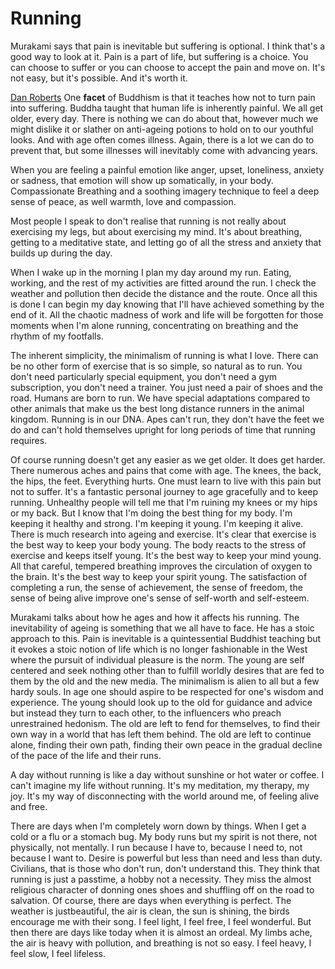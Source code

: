 # Running

Murakami says that pain is inevitable but suffering is optional. I think that's a good way to look at it. Pain is a part of life, but suffering is a choice. You can choose to suffer or you can choose to accept the pain and move on. It's not easy, but it's possible. And it's worth it.


[Dan Roberts](https://www.danroberts.com/blog/the-buddha-taught-us-how-to-avoid-turning-pain-into-suffering)
One **facet** of Buddhism is that it teaches how not to turn pain into suffering. Buddha taught that human life is inherently painful. We all get older, every day. There is nothing we can do about that, however much we might dislike it or slather on anti-ageing potions to hold on to our youthful looks. And with age often comes illness. Again, there is a lot we can do to prevent that, but some illnesses will inevitably come with advancing years.

When you are feeling a painful emotion like anger, upset, loneliness, anxiety or sadness, that emotion will show up somatically, in your body. Compassionate Breathing and a soothing imagery technique to feel a deep sense of peace, as well warmth, love and compassion.

Most people I speak to don't realise that running is not really
about exercising my legs, but about exercising my mind. It's about
breathing, getting to a meditative state, and letting go of all the
stress and anxiety that builds up during the day. 

When I wake up in the morning I plan my day around my run.
Eating, working, and the rest of my activities are fitted around the
run. I check the weather and pollution then decide the distance and
the route. Once all this is done I can begin my day knowing that
I'll have achieved something by the end of it. All the chaotic
madness of work and life will be forgotten for those moments when
I'm alone running, concentrating on breathing and the rhythm of my
footfalls. 

The inherent simplicity, the minimalism of running is what I love.
There can be no other form of exercise that is so simple, so natural
as to run. You don't need particularly special equipment, you don't need a gym subscription, you don't need a trainer. You just need a pair of shoes and the road. Humans are born to run. We have special adaptations compared to other animals that make us the best long distance runners in the animal kingdom. Running is in our DNA. Apes can't run, they don't have the feet we do and can't hold themselves upright for long periods of time that running requires.

Of course running doesn't get any easier as we get older. It does get harder. There numerous aches and pains that come with age. The knees, the back, the hips, the feet. Everything hurts. One must learn to live with this pain but not to suffer. It's a fantastic personal journey to age gracefully and to keep running. Unhealthy people will tell me that I'm ruining my knees or my hips or my back. But I know that I'm doing the best thing for my body. I'm keeping it healthy and strong. I'm keeping it young. I'm keeping it alive. There is much research into ageing and exercise. It's clear that exercise is the best way to keep your body young. The body reacts to the stress of exercise and keeps itself young. It's the best way to keep your mind young. All that careful, tempered breathing improves the circulation of oxygen to the brain. It's the best way to keep your spirit young. The satisfaction of completing a run, the sense of achievement, the sense of freedom, the sense of being alive improve one's sense of self-worth and self-esteem.

Murakami talks about how he ages and how it affects his running. The inevitability of ageing is something that we all have to face. He has a stoic approach to this. Pain is inevitable is a  quintessential Buddhist teaching but it evokes a stoic notion of life which is no longer fashionable in the West where the pursuit of individual pleasure is the norm. The young are self centered and  seek nothing other than to fulfill worldly desires that are fed to them by the old and the new media. The minimalism is alien to all but a few hardy souls. In age one should aspire to be respected for one's wisdom and experience. The young should look up to the old for guidance and advice but instead they turn to each other, to the influencers who preach unrestrained hedonism. The old are left to fend for themselves, to find their own way in a world that has left them behind. The old are left to continue alone,  finding their own path, finding their own peace in the gradual decline of the pace of the life and their runs. 


A day without running is like a day without sunshine or hot water or coffee. I can't imagine my life without running. It's my meditation, my therapy, my joy. It's my way of disconnecting with the world around me, of feeling alive and free. 



There are days when I'm completely  worn down by  things. When I get
a cold or a flu or a stomach bug. My body runs but my spirit is not
there, not physically, not mentally. I run because I have to,
because I need to, not because I want to. Desire is powerful  but
less than need and less than duty. Civilians, that is those who
don't run, don't understand this. They think that running is just a
passtime, a hobby not a necessity. They miss the almost religious
character of donning ones shoes and shuffling off on the road to
salvation.
Of course,
there are days when everything is perfect. The weather is
justbeautiful, the air is clean, the sun is shining, the birds
encourage me with their song. I feel light, I feel free, I feel
wonderful. But then there are days like today when it is almost an
ordeal. My limbs ache, the air is heavy with pollution, and
breathing is not so easy. I feel heavy, I feel slow, I feel
lifeless.


